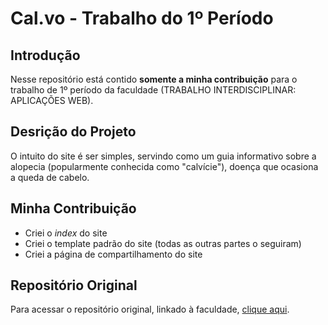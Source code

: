 # Cal.vo - Trabalho do 1º Período

## Introdução

Nesse repositório está contido **somente a minha contribuição** para o trabalho de 1º período da faculdade (TRABALHO INTERDISCIPLINAR: APLICAÇÕES WEB).

## Desrição do Projeto

O intuito do site é ser simples, servindo como um guia informativo sobre a alopecia (popularmente conhecida como "calvície"), doença que ocasiona a queda de cabelo.

## Minha Contribuição

- Criei o *index* do site
- Criei o template padrão do site (todas as outras partes o seguiram)
- Criei a página de compartilhamento do site

## Repositório Original

Para acessar o repositório original, linkado à faculdade, [clique aqui](https://github.com/ICEI-PUC-Minas-PMGCC-TI/tiaw-pmg-cc-m-20221-tiaw-calvicie-grupo-3).